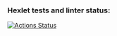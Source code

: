 ### Hexlet tests and linter status:
[![Actions Status](https://github.com/acherr-stuff/layout-designer-project-56/workflows/hexlet-check/badge.svg)](https://github.com/acherr-stuff/layout-designer-project-56/actions)
